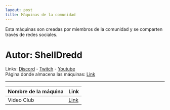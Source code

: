 ```yaml
---
layout: post
title: Máquinas de la comunidad
---
```

Esta máquinas son creadas por miembros de la comunidad y se comparten través de redes sociales.

# Autor: ShellDredd
Links: [Discord](https://discord.gg/qUemGhF6hF) - [Twitch](https://www.twitch.tv/shelldredd) - [Youtube](https://www.youtube.com/channel/UCV_nyB99w6s3tNTSK6aRI9Q)\
Página donde almacena las máquinas: [Link](https://shelldredd.github.io/labs/maquinas-ctf.html)

---

|Nombre de la máquina|Link|
|---|---|
|Video Club|[Link](/videoclub)|